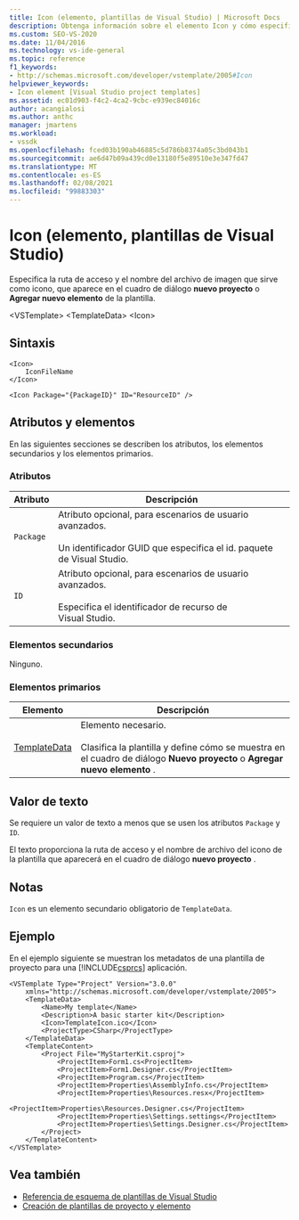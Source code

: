 ```yaml
---
title: Icon (elemento, plantillas de Visual Studio) | Microsoft Docs
description: Obtenga información sobre el elemento Icon y cómo especifica la ruta de acceso y el nombre del archivo de imagen que sirve como icono.
ms.custom: SEO-VS-2020
ms.date: 11/04/2016
ms.technology: vs-ide-general
ms.topic: reference
f1_keywords:
- http://schemas.microsoft.com/developer/vstemplate/2005#Icon
helpviewer_keywords:
- Icon element [Visual Studio project templates]
ms.assetid: ec01d903-f4c2-4ca2-9cbc-e939ec84016c
author: acangialosi
ms.author: anthc
manager: jmartens
ms.workload:
- vssdk
ms.openlocfilehash: fced03b190ab46885c5d786b8374a05c3bd043b1
ms.sourcegitcommit: ae6d47b09a439cd0e13180f5e89510e3e347fd47
ms.translationtype: MT
ms.contentlocale: es-ES
ms.lasthandoff: 02/08/2021
ms.locfileid: "99883303"
---
```

# <a name="icon-element-visual-studio-templates"></a>Icon (elemento, plantillas de Visual Studio)
Especifica la ruta de acceso y el nombre del archivo de imagen que sirve como icono, que aparece en el cuadro de diálogo **nuevo proyecto** o **Agregar nuevo elemento** de la plantilla.

 \<VSTemplate> \<TemplateData>
 \<Icon>

## <a name="syntax"></a>Sintaxis

```
<Icon>
    IconFileName
</Icon>
```

```
<Icon Package="{PackageID}" ID="ResourceID" />
```

## <a name="attributes-and-elements"></a>Atributos y elementos
 En las siguientes secciones se describen los atributos, los elementos secundarios y los elementos primarios.

### <a name="attributes"></a>Atributos

|Atributo|Descripción|
|---------------|-----------------|
|`Package`|Atributo opcional, para escenarios de usuario avanzados.<br /><br /> Un identificador GUID que especifica el id. paquete de Visual Studio.|
|`ID`|Atributo opcional, para escenarios de usuario avanzados.<br /><br /> Especifica el identificador de recurso de Visual Studio.|

### <a name="child-elements"></a>Elementos secundarios
 Ninguno.

### <a name="parent-elements"></a>Elementos primarios

|Elemento|Descripción|
|-------------|-----------------|
|[TemplateData](../extensibility/templatedata-element-visual-studio-templates.md)|Elemento necesario.<br /><br /> Clasifica la plantilla y define cómo se muestra en el cuadro de diálogo **Nuevo proyecto** o **Agregar nuevo elemento** .|

## <a name="text-value"></a>Valor de texto
 Se requiere un valor de texto a menos que se usen los atributos `Package` y `ID`.

 El texto proporciona la ruta de acceso y el nombre de archivo del icono de la plantilla que aparecerá en el cuadro de diálogo **nuevo proyecto** .

## <a name="remarks"></a>Notas
 `Icon` es un elemento secundario obligatorio de `TemplateData`.

## <a name="example"></a>Ejemplo
 En el ejemplo siguiente se muestran los metadatos de una plantilla de proyecto para una [!INCLUDE[csprcs](../data-tools/includes/csprcs_md.md)] aplicación.

```
<VSTemplate Type="Project" Version="3.0.0"
    xmlns="http://schemas.microsoft.com/developer/vstemplate/2005">
    <TemplateData>
        <Name>My template</Name>
        <Description>A basic starter kit</Description>
        <Icon>TemplateIcon.ico</Icon>
        <ProjectType>CSharp</ProjectType>
    </TemplateData>
    <TemplateContent>
        <Project File="MyStarterKit.csproj">
            <ProjectItem>Form1.cs<ProjectItem>
            <ProjectItem>Form1.Designer.cs</ProjectItem>
            <ProjectItem>Program.cs</ProjectItem>
            <ProjectItem>Properties\AssemblyInfo.cs</ProjectItem>
            <ProjectItem>Properties\Resources.resx</ProjectItem>
            <ProjectItem>Properties\Resources.Designer.cs</ProjectItem>
            <ProjectItem>Properties\Settings.settings</ProjectItem>
            <ProjectItem>Properties\Settings.Designer.cs</ProjectItem>
        </Project>
    </TemplateContent>
</VSTemplate>
```

## <a name="see-also"></a>Vea también
- [Referencia de esquema de plantillas de Visual Studio](../extensibility/visual-studio-template-schema-reference.md)
- [Creación de plantillas de proyecto y elemento](../ide/creating-project-and-item-templates.md)
